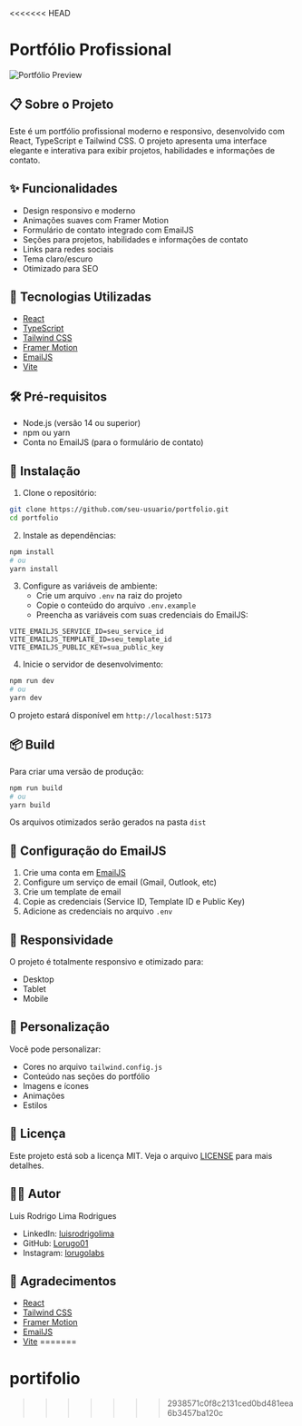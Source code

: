 <<<<<<< HEAD
# Portfólio Profissional

![Portfólio Preview](public/preview.png)

## 📋 Sobre o Projeto

Este é um portfólio profissional moderno e responsivo, desenvolvido com React, TypeScript e Tailwind CSS. O projeto apresenta uma interface elegante e interativa para exibir projetos, habilidades e informações de contato.

## ✨ Funcionalidades

- Design responsivo e moderno
- Animações suaves com Framer Motion
- Formulário de contato integrado com EmailJS
- Seções para projetos, habilidades e informações de contato
- Links para redes sociais
- Tema claro/escuro
- Otimizado para SEO

## 🚀 Tecnologias Utilizadas

- [React](https://reactjs.org/)
- [TypeScript](https://www.typescriptlang.org/)
- [Tailwind CSS](https://tailwindcss.com/)
- [Framer Motion](https://www.framer.com/motion/)
- [EmailJS](https://www.emailjs.com/)
- [Vite](https://vitejs.dev/)

## 🛠️ Pré-requisitos

- Node.js (versão 14 ou superior)
- npm ou yarn
- Conta no EmailJS (para o formulário de contato)

## 🔧 Instalação

1. Clone o repositório:
```bash
git clone https://github.com/seu-usuario/portfolio.git
cd portfolio
```

2. Instale as dependências:
```bash
npm install
# ou
yarn install
```

3. Configure as variáveis de ambiente:
   - Crie um arquivo `.env` na raiz do projeto
   - Copie o conteúdo do arquivo `.env.example`
   - Preencha as variáveis com suas credenciais do EmailJS:
```env
VITE_EMAILJS_SERVICE_ID=seu_service_id
VITE_EMAILJS_TEMPLATE_ID=seu_template_id
VITE_EMAILJS_PUBLIC_KEY=sua_public_key
```

4. Inicie o servidor de desenvolvimento:
```bash
npm run dev
# ou
yarn dev
```

O projeto estará disponível em `http://localhost:5173`

## 📦 Build

Para criar uma versão de produção:

```bash
npm run build
# ou
yarn build
```

Os arquivos otimizados serão gerados na pasta `dist`

## 🔧 Configuração do EmailJS

1. Crie uma conta em [EmailJS](https://www.emailjs.com/)
2. Configure um serviço de email (Gmail, Outlook, etc)
3. Crie um template de email
4. Copie as credenciais (Service ID, Template ID e Public Key)
5. Adicione as credenciais no arquivo `.env`

## 📱 Responsividade

O projeto é totalmente responsivo e otimizado para:
- Desktop
- Tablet
- Mobile

## 🎨 Personalização

Você pode personalizar:
- Cores no arquivo `tailwind.config.js`
- Conteúdo nas seções do portfólio
- Imagens e ícones
- Animações
- Estilos

## 📄 Licença

Este projeto está sob a licença MIT. Veja o arquivo [LICENSE](LICENSE) para mais detalhes.

## 👨‍💻 Autor

Luis Rodrigo Lima Rodrigues
- LinkedIn: [luisrodrigolima](https://www.linkedin.com/in/luisrodrigolima/)
- GitHub: [Lorugo01](https://github.com/Lorugo01)
- Instagram: [lorugolabs](https://www.instagram.com/lorugolabs/)

## 🙏 Agradecimentos

- [React](https://reactjs.org/)
- [Tailwind CSS](https://tailwindcss.com/)
- [Framer Motion](https://www.framer.com/motion/)
- [EmailJS](https://www.emailjs.com/)
- [Vite](https://vitejs.dev/)
=======
# portifolio
>>>>>>> 2938571c0f8c2131ced0bd481eea6b3457ba120c
